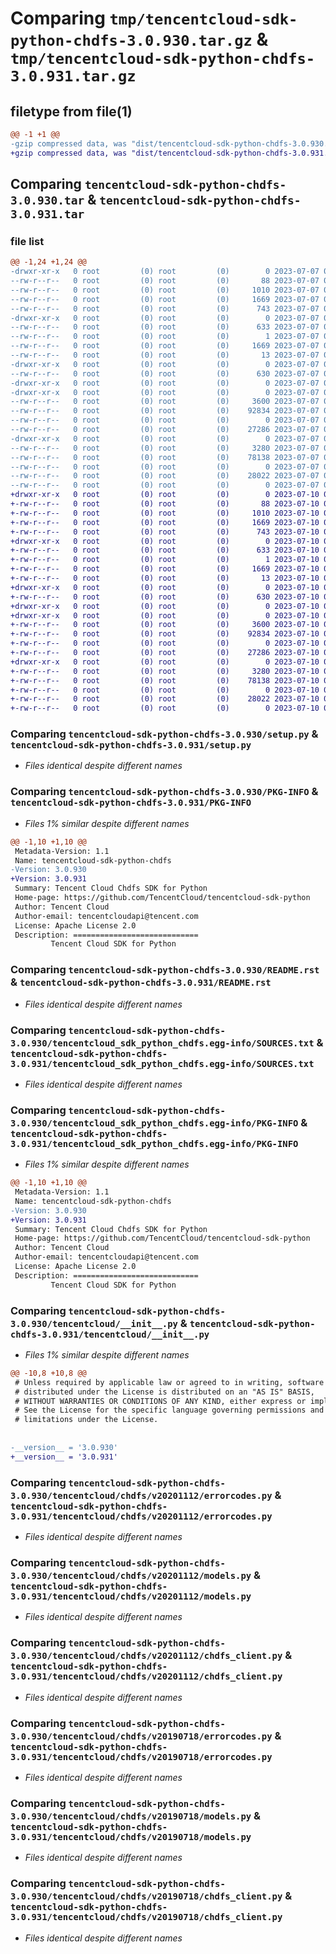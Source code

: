 # Comparing `tmp/tencentcloud-sdk-python-chdfs-3.0.930.tar.gz` & `tmp/tencentcloud-sdk-python-chdfs-3.0.931.tar.gz`

## filetype from file(1)

```diff
@@ -1 +1 @@
-gzip compressed data, was "dist/tencentcloud-sdk-python-chdfs-3.0.930.tar", last modified: Fri Jul  7 00:19:36 2023, max compression
+gzip compressed data, was "dist/tencentcloud-sdk-python-chdfs-3.0.931.tar", last modified: Mon Jul 10 00:33:22 2023, max compression
```

## Comparing `tencentcloud-sdk-python-chdfs-3.0.930.tar` & `tencentcloud-sdk-python-chdfs-3.0.931.tar`

### file list

```diff
@@ -1,24 +1,24 @@
-drwxr-xr-x   0 root         (0) root         (0)        0 2023-07-07 00:19:36.000000 tencentcloud-sdk-python-chdfs-3.0.930/
--rw-r--r--   0 root         (0) root         (0)       88 2023-07-07 00:19:36.000000 tencentcloud-sdk-python-chdfs-3.0.930/setup.cfg
--rw-r--r--   0 root         (0) root         (0)     1010 2023-07-07 00:19:36.000000 tencentcloud-sdk-python-chdfs-3.0.930/setup.py
--rw-r--r--   0 root         (0) root         (0)     1669 2023-07-07 00:19:36.000000 tencentcloud-sdk-python-chdfs-3.0.930/PKG-INFO
--rw-r--r--   0 root         (0) root         (0)      743 2023-07-07 00:19:36.000000 tencentcloud-sdk-python-chdfs-3.0.930/README.rst
-drwxr-xr-x   0 root         (0) root         (0)        0 2023-07-07 00:19:36.000000 tencentcloud-sdk-python-chdfs-3.0.930/tencentcloud_sdk_python_chdfs.egg-info/
--rw-r--r--   0 root         (0) root         (0)      633 2023-07-07 00:19:36.000000 tencentcloud-sdk-python-chdfs-3.0.930/tencentcloud_sdk_python_chdfs.egg-info/SOURCES.txt
--rw-r--r--   0 root         (0) root         (0)        1 2023-07-07 00:19:36.000000 tencentcloud-sdk-python-chdfs-3.0.930/tencentcloud_sdk_python_chdfs.egg-info/dependency_links.txt
--rw-r--r--   0 root         (0) root         (0)     1669 2023-07-07 00:19:36.000000 tencentcloud-sdk-python-chdfs-3.0.930/tencentcloud_sdk_python_chdfs.egg-info/PKG-INFO
--rw-r--r--   0 root         (0) root         (0)       13 2023-07-07 00:19:36.000000 tencentcloud-sdk-python-chdfs-3.0.930/tencentcloud_sdk_python_chdfs.egg-info/top_level.txt
-drwxr-xr-x   0 root         (0) root         (0)        0 2023-07-07 00:19:36.000000 tencentcloud-sdk-python-chdfs-3.0.930/tencentcloud/
--rw-r--r--   0 root         (0) root         (0)      630 2023-07-07 00:19:36.000000 tencentcloud-sdk-python-chdfs-3.0.930/tencentcloud/__init__.py
-drwxr-xr-x   0 root         (0) root         (0)        0 2023-07-07 00:19:36.000000 tencentcloud-sdk-python-chdfs-3.0.930/tencentcloud/chdfs/
-drwxr-xr-x   0 root         (0) root         (0)        0 2023-07-07 00:19:36.000000 tencentcloud-sdk-python-chdfs-3.0.930/tencentcloud/chdfs/v20201112/
--rw-r--r--   0 root         (0) root         (0)     3600 2023-07-07 00:19:36.000000 tencentcloud-sdk-python-chdfs-3.0.930/tencentcloud/chdfs/v20201112/errorcodes.py
--rw-r--r--   0 root         (0) root         (0)    92834 2023-07-07 00:19:36.000000 tencentcloud-sdk-python-chdfs-3.0.930/tencentcloud/chdfs/v20201112/models.py
--rw-r--r--   0 root         (0) root         (0)        0 2023-07-07 00:19:36.000000 tencentcloud-sdk-python-chdfs-3.0.930/tencentcloud/chdfs/v20201112/__init__.py
--rw-r--r--   0 root         (0) root         (0)    27286 2023-07-07 00:19:36.000000 tencentcloud-sdk-python-chdfs-3.0.930/tencentcloud/chdfs/v20201112/chdfs_client.py
-drwxr-xr-x   0 root         (0) root         (0)        0 2023-07-07 00:19:36.000000 tencentcloud-sdk-python-chdfs-3.0.930/tencentcloud/chdfs/v20190718/
--rw-r--r--   0 root         (0) root         (0)     3280 2023-07-07 00:19:36.000000 tencentcloud-sdk-python-chdfs-3.0.930/tencentcloud/chdfs/v20190718/errorcodes.py
--rw-r--r--   0 root         (0) root         (0)    78138 2023-07-07 00:19:36.000000 tencentcloud-sdk-python-chdfs-3.0.930/tencentcloud/chdfs/v20190718/models.py
--rw-r--r--   0 root         (0) root         (0)        0 2023-07-07 00:19:36.000000 tencentcloud-sdk-python-chdfs-3.0.930/tencentcloud/chdfs/v20190718/__init__.py
--rw-r--r--   0 root         (0) root         (0)    28022 2023-07-07 00:19:36.000000 tencentcloud-sdk-python-chdfs-3.0.930/tencentcloud/chdfs/v20190718/chdfs_client.py
--rw-r--r--   0 root         (0) root         (0)        0 2023-07-07 00:19:36.000000 tencentcloud-sdk-python-chdfs-3.0.930/tencentcloud/chdfs/__init__.py
+drwxr-xr-x   0 root         (0) root         (0)        0 2023-07-10 00:33:22.000000 tencentcloud-sdk-python-chdfs-3.0.931/
+-rw-r--r--   0 root         (0) root         (0)       88 2023-07-10 00:33:22.000000 tencentcloud-sdk-python-chdfs-3.0.931/setup.cfg
+-rw-r--r--   0 root         (0) root         (0)     1010 2023-07-10 00:33:22.000000 tencentcloud-sdk-python-chdfs-3.0.931/setup.py
+-rw-r--r--   0 root         (0) root         (0)     1669 2023-07-10 00:33:22.000000 tencentcloud-sdk-python-chdfs-3.0.931/PKG-INFO
+-rw-r--r--   0 root         (0) root         (0)      743 2023-07-10 00:33:22.000000 tencentcloud-sdk-python-chdfs-3.0.931/README.rst
+drwxr-xr-x   0 root         (0) root         (0)        0 2023-07-10 00:33:22.000000 tencentcloud-sdk-python-chdfs-3.0.931/tencentcloud_sdk_python_chdfs.egg-info/
+-rw-r--r--   0 root         (0) root         (0)      633 2023-07-10 00:33:22.000000 tencentcloud-sdk-python-chdfs-3.0.931/tencentcloud_sdk_python_chdfs.egg-info/SOURCES.txt
+-rw-r--r--   0 root         (0) root         (0)        1 2023-07-10 00:33:22.000000 tencentcloud-sdk-python-chdfs-3.0.931/tencentcloud_sdk_python_chdfs.egg-info/dependency_links.txt
+-rw-r--r--   0 root         (0) root         (0)     1669 2023-07-10 00:33:22.000000 tencentcloud-sdk-python-chdfs-3.0.931/tencentcloud_sdk_python_chdfs.egg-info/PKG-INFO
+-rw-r--r--   0 root         (0) root         (0)       13 2023-07-10 00:33:22.000000 tencentcloud-sdk-python-chdfs-3.0.931/tencentcloud_sdk_python_chdfs.egg-info/top_level.txt
+drwxr-xr-x   0 root         (0) root         (0)        0 2023-07-10 00:33:22.000000 tencentcloud-sdk-python-chdfs-3.0.931/tencentcloud/
+-rw-r--r--   0 root         (0) root         (0)      630 2023-07-10 00:33:22.000000 tencentcloud-sdk-python-chdfs-3.0.931/tencentcloud/__init__.py
+drwxr-xr-x   0 root         (0) root         (0)        0 2023-07-10 00:33:22.000000 tencentcloud-sdk-python-chdfs-3.0.931/tencentcloud/chdfs/
+drwxr-xr-x   0 root         (0) root         (0)        0 2023-07-10 00:33:22.000000 tencentcloud-sdk-python-chdfs-3.0.931/tencentcloud/chdfs/v20201112/
+-rw-r--r--   0 root         (0) root         (0)     3600 2023-07-10 00:33:22.000000 tencentcloud-sdk-python-chdfs-3.0.931/tencentcloud/chdfs/v20201112/errorcodes.py
+-rw-r--r--   0 root         (0) root         (0)    92834 2023-07-10 00:33:22.000000 tencentcloud-sdk-python-chdfs-3.0.931/tencentcloud/chdfs/v20201112/models.py
+-rw-r--r--   0 root         (0) root         (0)        0 2023-07-10 00:33:22.000000 tencentcloud-sdk-python-chdfs-3.0.931/tencentcloud/chdfs/v20201112/__init__.py
+-rw-r--r--   0 root         (0) root         (0)    27286 2023-07-10 00:33:22.000000 tencentcloud-sdk-python-chdfs-3.0.931/tencentcloud/chdfs/v20201112/chdfs_client.py
+drwxr-xr-x   0 root         (0) root         (0)        0 2023-07-10 00:33:22.000000 tencentcloud-sdk-python-chdfs-3.0.931/tencentcloud/chdfs/v20190718/
+-rw-r--r--   0 root         (0) root         (0)     3280 2023-07-10 00:33:22.000000 tencentcloud-sdk-python-chdfs-3.0.931/tencentcloud/chdfs/v20190718/errorcodes.py
+-rw-r--r--   0 root         (0) root         (0)    78138 2023-07-10 00:33:22.000000 tencentcloud-sdk-python-chdfs-3.0.931/tencentcloud/chdfs/v20190718/models.py
+-rw-r--r--   0 root         (0) root         (0)        0 2023-07-10 00:33:22.000000 tencentcloud-sdk-python-chdfs-3.0.931/tencentcloud/chdfs/v20190718/__init__.py
+-rw-r--r--   0 root         (0) root         (0)    28022 2023-07-10 00:33:22.000000 tencentcloud-sdk-python-chdfs-3.0.931/tencentcloud/chdfs/v20190718/chdfs_client.py
+-rw-r--r--   0 root         (0) root         (0)        0 2023-07-10 00:33:22.000000 tencentcloud-sdk-python-chdfs-3.0.931/tencentcloud/chdfs/__init__.py
```

### Comparing `tencentcloud-sdk-python-chdfs-3.0.930/setup.py` & `tencentcloud-sdk-python-chdfs-3.0.931/setup.py`

 * *Files identical despite different names*

### Comparing `tencentcloud-sdk-python-chdfs-3.0.930/PKG-INFO` & `tencentcloud-sdk-python-chdfs-3.0.931/PKG-INFO`

 * *Files 1% similar despite different names*

```diff
@@ -1,10 +1,10 @@
 Metadata-Version: 1.1
 Name: tencentcloud-sdk-python-chdfs
-Version: 3.0.930
+Version: 3.0.931
 Summary: Tencent Cloud Chdfs SDK for Python
 Home-page: https://github.com/TencentCloud/tencentcloud-sdk-python
 Author: Tencent Cloud
 Author-email: tencentcloudapi@tencent.com
 License: Apache License 2.0
 Description: ============================
         Tencent Cloud SDK for Python
```

### Comparing `tencentcloud-sdk-python-chdfs-3.0.930/README.rst` & `tencentcloud-sdk-python-chdfs-3.0.931/README.rst`

 * *Files identical despite different names*

### Comparing `tencentcloud-sdk-python-chdfs-3.0.930/tencentcloud_sdk_python_chdfs.egg-info/SOURCES.txt` & `tencentcloud-sdk-python-chdfs-3.0.931/tencentcloud_sdk_python_chdfs.egg-info/SOURCES.txt`

 * *Files identical despite different names*

### Comparing `tencentcloud-sdk-python-chdfs-3.0.930/tencentcloud_sdk_python_chdfs.egg-info/PKG-INFO` & `tencentcloud-sdk-python-chdfs-3.0.931/tencentcloud_sdk_python_chdfs.egg-info/PKG-INFO`

 * *Files 1% similar despite different names*

```diff
@@ -1,10 +1,10 @@
 Metadata-Version: 1.1
 Name: tencentcloud-sdk-python-chdfs
-Version: 3.0.930
+Version: 3.0.931
 Summary: Tencent Cloud Chdfs SDK for Python
 Home-page: https://github.com/TencentCloud/tencentcloud-sdk-python
 Author: Tencent Cloud
 Author-email: tencentcloudapi@tencent.com
 License: Apache License 2.0
 Description: ============================
         Tencent Cloud SDK for Python
```

### Comparing `tencentcloud-sdk-python-chdfs-3.0.930/tencentcloud/__init__.py` & `tencentcloud-sdk-python-chdfs-3.0.931/tencentcloud/__init__.py`

 * *Files 1% similar despite different names*

```diff
@@ -10,8 +10,8 @@
 # Unless required by applicable law or agreed to in writing, software
 # distributed under the License is distributed on an "AS IS" BASIS,
 # WITHOUT WARRANTIES OR CONDITIONS OF ANY KIND, either express or implied.
 # See the License for the specific language governing permissions and
 # limitations under the License.
 
 
-__version__ = '3.0.930'
+__version__ = '3.0.931'
```

### Comparing `tencentcloud-sdk-python-chdfs-3.0.930/tencentcloud/chdfs/v20201112/errorcodes.py` & `tencentcloud-sdk-python-chdfs-3.0.931/tencentcloud/chdfs/v20201112/errorcodes.py`

 * *Files identical despite different names*

### Comparing `tencentcloud-sdk-python-chdfs-3.0.930/tencentcloud/chdfs/v20201112/models.py` & `tencentcloud-sdk-python-chdfs-3.0.931/tencentcloud/chdfs/v20201112/models.py`

 * *Files identical despite different names*

### Comparing `tencentcloud-sdk-python-chdfs-3.0.930/tencentcloud/chdfs/v20201112/chdfs_client.py` & `tencentcloud-sdk-python-chdfs-3.0.931/tencentcloud/chdfs/v20201112/chdfs_client.py`

 * *Files identical despite different names*

### Comparing `tencentcloud-sdk-python-chdfs-3.0.930/tencentcloud/chdfs/v20190718/errorcodes.py` & `tencentcloud-sdk-python-chdfs-3.0.931/tencentcloud/chdfs/v20190718/errorcodes.py`

 * *Files identical despite different names*

### Comparing `tencentcloud-sdk-python-chdfs-3.0.930/tencentcloud/chdfs/v20190718/models.py` & `tencentcloud-sdk-python-chdfs-3.0.931/tencentcloud/chdfs/v20190718/models.py`

 * *Files identical despite different names*

### Comparing `tencentcloud-sdk-python-chdfs-3.0.930/tencentcloud/chdfs/v20190718/chdfs_client.py` & `tencentcloud-sdk-python-chdfs-3.0.931/tencentcloud/chdfs/v20190718/chdfs_client.py`

 * *Files identical despite different names*

